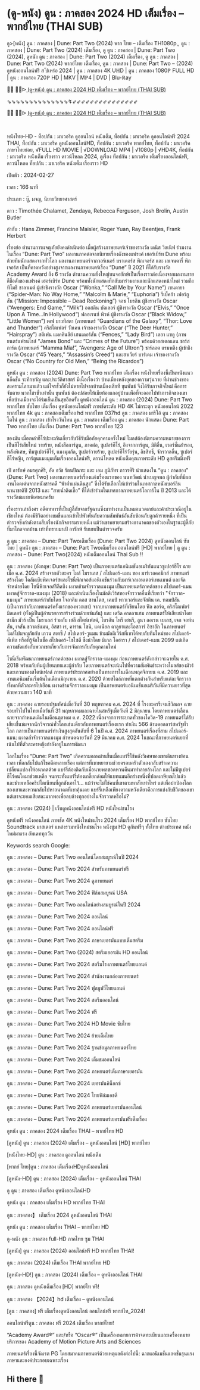 (ดู-หนัง) ดูน : ภาคสอง 2024 HD เต็มเรื่อง – พากย์ไทย (THAI SUB)
=
ดู>[หนัง] ดูน : ภาคสอง | Dune: Part Two (2024) พาก ไทย – เต็มเรื่อง TH1080p,, ดูน : ภาคสอง | Dune: Part Two (2024) เต็มเรื่อง, ดู ดูน : ภาคสอง | Dune: Part Two (2024), ดูหนัง ดูน : ภาคสอง | Dune: Part Two (2024) เต็มเรื่อง, ดู ดูน : ภาคสอง | Dune: Part Two (2024) พากย์ไทย เต็มเรื่อง, ดูน : ภาคสอง | Dune: Part Two – (2024) ดูหนังออนไลน์ฟรี ส ัปเหร่อ 2024 | ดูน : ภาคสอง 4K UℍD | ดูน : ภาคสอง 1080ℙ FULL HD | ดูน : ภาคสอง 720ℙ HD | MKV | Mℙ4 | DVD | Blu-ℝay

<p>🔴🔴 🔴🔴ᐅ<a href="https://t.co/FFboANcOE5"> (ดู-หนัง) ดูน : ภาคสอง 2024 HD เต็มเรื่อง &ndash; พากย์ไทย (THAI SUB)</a></p>
<p>⇘⇘⇘⇘⇘⇘⇘⇘⇘⇘⇘⇘⇘⇘↯⇙⇙⇙⇙⇙⇙⇙⇙⇙⇙⇙⇙⇙⇙⇙</p>
<p>🔴🔴 🔴🔴ᐅ <a href="https://t.co/qpBYLHSqwz">(ดู-หนัง) ดูน : ภาคสอง 2024 HD เต็มเรื่อง &ndash; พากย์ไทย (THAI SUB)</a></p>
<p><br></p>

หนังไทย-HD - ท็อปกัน : มาเวอริค ดูออนไลน์ หนังเต็ม, ท็อปกัน : มาเวอริค ดูออนไลน์ฟรี 2024 THAI, ท็อปกัน : มาเวอริค ดูหนังออนไลน์HD, ท็อปกัน : มาเวอริค พากย์ไทย, ท็อปกัน : มาเวอริค ภาษาไทยย่อย, √FULL HD MOVIE | √DOWNLOAD MP4 | √1080p | √HD4K, ท็อปกัน : มาเวอริค หนังเต็ม เรื่องราว ดาวน์โหลด 2024, ดูเรื่อง ท็อปกัน : มาเวอริค เต็มเรื่องออนไลน์ฟรี, ดาวน์โหลด ท็อปกัน : มาเวอริค หนังเต็ม เรื่องราว HD

เปิดตัว : 2024-02-27

เวลา : 166 นาที

ประเภท : บู๊, ผจญ, นิยายวิทยาศาสตร์

ดาว : Timothée Chalamet, Zendaya, Rebecca Ferguson, Josh Brolin, Austin Butler

กำกับ : Hans Zimmer, Francine Maisler, Roger Yuan, Ray Beentjes, Frank Herbert

เรื่องย่อ ตำนานการผจญภัยยังคงดำเนินต่อ เมื่อผู้สร้างภาพยนตร์เจ้าของรางวัล เดนิส วิลเนิฟ ร่วมงานในเรื่อง “Dune: Part Two” ผลงานภาคต่อจากนิยายเรื่องดังของแฟรงค์ เฮอร์เบิร์ท Dune พร้อมด้วยทีมนักแสดงจากทั่วโลก ผลงานภาพยนตร์จากวอร์เนอร์ บราเดอร์ส พิกเจอร์ส และ เลเจนดารี่ พิกเจอร์ส เป็นที่คาดหวังอย่างสูงจากผลงานภาพยนตร์เรื่อง “Dune” ปี 2021 ที่ได้รับรางวัล Academy Award ถึง 6 รางวัล ตำนานความยิ่งใหญ่บนจอยักษ์เป็นเรื่องราวต่อเนื่องจากผลงานขายดีชื่อดังของแฟรงค์ เฮอร์เบิร์ท Dune พร้อมทั้งนักแสดงที่กลับมาร่วมงานและนักแสดงหน้าใหม่ รวมถึงทิโมธี ชาลาเมต์ ผู้เข้าชิงรางวัล Oscar (“Wonka,” “Call Me by Your Name”) เซนดายา (“Spider-Man: No Way Home,” “Malcolm & Marie,” “Euphoria”) รีเบ็คก้า เฟอร์กูสัน (“Mission: Impossible – Dead Reckoning”) จอช โบรลิน ผู้ชิงรางวัล Oscar (“Avengers: End Game,” “Milk”) ออสติน บัตเลอร์ ผู้ชิงรางวัล Oscar (“Elvis,” “Once Upon A Time…In Hollywood”) ฟลอเรนซ์ พิวห์ ผู้ชิงรางวัล Oscar (“Black Widow,” “Little Women”) เดฟ บาวทิสตา (ภาพยนตร์ “Guardians of the Galaxy”, “Thor: Love and Thunder”) คริสโตเฟอร์ วัลเคน เจ้าของรางวัล Oscar (“The Deer Hunter,” “Hairspray”) สตีเฟน แมคคินลีย์ เฮนเดอร์สัน (“Fences,” “Lady Bird”) เลอา แซดู (ภาพยนตร์แฟรนไชส์ “James Bond” และ “Crimes of the Future”) พร้อมด้วยสเตลแลน ซาร์สการ์ด (ภาพยนตร์ “Mamma Mia!”, “Avengers: Age of Ultron”) ชาร์ลอต แรมพลิง ผู้เข้าชิงรางวัล Oscar (“45 Years,” “Assassin’s Creed”) และฮาเวียร์ บาร์เดม เจ้าของรางวัล Oscar (“No Country for Old Men,” “Being the Ricardos”)

ดูหนัง ดูน : ภาคสอง (2024) Dune: Part Two พากย์ไทย เต็มเรื่อง หนังไทยเรื่องนี้เป็นหนังแนวแอ็คชั่น ระทึกขวัญ และประวัติศาสตร์ มีเนื้อเรื่องว่า บ้านเมืองหลังยุคของความวุ่นวาย ที่ผ่านช่วงของสงครามโลกมาแล้ว แต่โจรชั่วก็ยังไม่หายไปจากบ้านเมืองเสียที ขุนพันธ์ จึงได้รับภาจกิจใหม่ คือการ จับตาย พวกโชรขั่วเท่านั้น ขุนพันธ์ ต้องปล่อยให้เมียท้องแกอยู่บ้านเพือที่จะออกไปทำภารกิจของเขา เพื่อบ้านเมืองจะได้ร่มเย็นเป็นสุขอีกครั้ง ดูหนังออนไลน์ ดูน : ภาคสอง (2024) Dune: Part Two พากย์ไทย ซับไทย เต็มเรื่อง ดูหนังออนไลน์ฟรี ภาพชัดระดับ HD 4K ไม่กระตุก หนังออนไลน์ 2022 พากย์ไทย 4k ดูน : ภาคสองเต็มเรื่อง hd พากย์ไทย 037hd ดูน : ภาคสอง มาริโอ้ ดูน : ภาคสอง โตโน่ ดูน : ภาคสอง เข้าโรงวันไหน ดูน : ภาคสอง เต็มเรื่อง ดูน : ภาคสอง นักแสดง Dune: Part Two พากย์ไทย เต็มเรื่อง Dune: Part Two พากย์ไทย 123

ของมัน เมื่อเหล่าฮีโร่ปะทะกันเกี่ยวกับวิธีรับมือภัยคุกคามครั้งใหม่ ไมลส์ต้องนิยามความหมายของการเป็นฮีโร่เสียใหม่ วายร้าย, หนังสือการ์ตูน, ภาคต่อ, ซูเปอร์ฮีโร่, อิงจากการ์ตูน, มิติอื่น, เวอร์ชั่นสำรอง, พลังพิเศษ, ทีมซูเปอร์ฮีโร่, แมงมุมกัด, ซูเปอร์วายร้าย, ซูเปอร์ฮีโร่วัยรุ่น, ลิขสิทธิ์, จักรวาลอื่น, ซูเปอร์ฮีโร่หญิง, การ์ตูนแมงมุมเต็มเรื่องออนไลน์ฟรี, ดาวน์โหลด หนังเต็มคุณภาพระดับ HD ดูสตรีมมิ่งฟรี

เป้ อารักษ์ อมรศุภศิริ, อัด อวัช รัตนปิณฑะ และ เอม ภูมิภัทร ถาวรศิริ นำแสดงใน “ดูน : ภาคสอง” (Dune: Part Two) ผลงานภาพยนตร์เรื่องแต่งเรื่องแรกของ นนทวัฒน์ นำเบญจพล ผู้กำกับที่มีผลงานโดดเด่นจากหนังสารคดี “ฟ้าต่ำแผ่นดินสูง” ซึ่งได้รับเลือกให้เข้าร่วมในเทศกาลหนังเบอร์ลินนานาชาติปี 2013 และ “สายน้ำติดเชื้อ” ที่ได้เข้าร่วมในเทศกาลภาพยนตร์โลการ์โน ปี 2013 และได้รางวัลชมเชยพิเศษมาครับ

เรื่องราวเล่าถึงศร อดีตทหารที่เป็นผู้ลี้ภัยจากรัฐฉานซึ่งมาทำงานเป็นหมอนวดเกย์และค้าประเวณีอยู่ในเชียงใหม่ ต้องมีชีวิตอย่างขมขื่นและเข้าไปพัวพันกับความสัมพันธ์อันซับซ้อนกับลูกค้ารายหนึ่ง ที่เป็นตำรวจซึ่งกำลังตามสืบเรื่องนักกิจกรรมรายหนึ่ง แม้ว่าเขาพยายามสร้างอานาคตของตัวเองในฐานะผู้ลี้ภัยที่มาไกลจากบ้าน เท่าที่ทราบมาเป้ อารักษ์ รับบทเป็นตำรวจครับ

ดู ดูน : ภาคสอง – Dune: Part Twoเต็มเรื่อง (Dune: Part Two 2024) ดูหนังออนไลน์ ซับไทย | ดูหนัง ดูน : ภาคสอง – Dune: Part Twoเต็มเรื่อง ออนไลน์ฟรี [HD] พากย์ไทย | ดู ดูน : ภาคสอง – Dune: Part Two(2024) หนังเต็มออนไลน์ Thai Sub !!

ดูน : ภาคสอง (อังกฤษ: Dune: Part Two) เป็นภาพยนตร์แอนิเมชันอเมริกันแนวซูเปอร์ฮีโร ฉายเมื่อ ค.ศ. 2024 สร้างจากตัวละคร ไมล์ โมราเลส / สไปเดอร์-แมน ของ มาร์เวลคอมิกส์ ภาพยนตร์สร้างโดย โคลัมเบียพิคเจอร์สและโซนี่พิกเจอส์แอนิเมชันร่วมกับมาร์เวลเอนเตอร์เทนเมนต์ และจัดจำหน่ายโดย โซนี่พิกเจอส์รีลีดซิง ผงาดข้ามจักรวาลแมงมุม เป็นภาพยนตร์ภาคต่อของ สไปเดอร์-แมน ผงาดสู่จักรวาล-แมงมุม (2018) และดำเนินเรื่องในมัลติเวิร์สของจักรวาลอื่นที่เรียกว่า "จักรวาล-แมงมุม" ภาพยนตร์กำกับโดย โจอาคิม ดอส ซานโตส, เคมป์ พาวเวอร์และจัสติน เค. ทอมป์สัน (เป็นการกำกับภาพยนตร์ครั้งแรกของพวกเขา) จากบทภาพยนตร์ที่เขียนโดย ฟิล ลอร์ด, คริสโตเฟอร์ มิลเลอร์ (ทั้งคู่เป็นผู้อำนวยการสร้างร่วมด้วยเช่นกัน) และ เดวิด คาลลาแฮม ภาพยนตร์ให้เสียงนำโดย ชามีก มัวร์ เป็น โมราเลส ร่วมกับ เฮลี สไตน์เฟลด์, ไบรอัน ไทรี เฮนรี, ลูนา ลอเรน เบเลซ, เจก จอห์นสัน, เจสัน ชวาตซ์แมน, อิสสา เร, คาราน โซนิ, แดเนียล คาลูยาและโอสการ์ อิซาอัก ในภาพยนตร์ ไมล์ไปผจญภัยกับ เกวน สเตซี / สไปเดอร์-วูแมน ข้ามมัลติเวิร์สที่เขาได้พบกับทีมใหม่ของ สไปเดอร์-พีเพิล หรือที่รู้จักในชื่อ สไปเดอร์-โซไซตี ซึ่งนำโดย มิเกล โอฮารา / สไปเดอร์-แมน 2099 แต่เกิดความขัดแย้งกับพวกเขาเกี่ยวกับการจัดการกับภัยคุกคามใหม่

โซนี่เริ่มพัฒนาภาพยนตร์ภาคต่อของ ผงาดสู่จักรวาล-แมงมุม ก่อนภาพยนตร์ดังกล่าวจะฉายใน ค.ศ. 2018 พร้อมกับทีมผู้เขียนบทและผู้กำกับ โดยภาพยนตร์จะเน้นไปที่ความสัมพันธ์ระหว่างไมลส์ของมัวร์และเกวนของสไตน์เฟลด์ ภาพยนตร์ประกาศอย่างเป็นทางการในเดือนพฤศจิกายน ค.ศ. 2019 และงานแอนิเมชันเริ่มต้นในเดือนมิถุนายน ค.ศ. 2020 ด้วยสไตล์ภาพที่แตกต่างกันสำหรับแต่ละจักรวาลทั้งหกที่ตัวละครไปเยือน ผงาดข้ามจักรวาลแมงมุม เป็นภาพยนตร์แอนิเมชันอเมริกันที่มีความยาวที่สุด ด้วยความยาว 140 นาที

ดูน : ภาคสอง ฉายรอบปฐมทัศน์เมื่อวันที่ 30 พฤษภาคม ค.ศ. 2024 ที่ โรงละครรีเจนซีวิลเลจ ฉายรอบทั่วไปในไทยเมื่อวันที่ 31 พฤษภาคมและฉายในสหรัฐเมื่อวันที่ 2 มิถุนายน โดยภาพยนตร์เลื่อนฉายจากกำหนดเดิมในเดือนตุลาคม ค.ศ. 2022 เนื่องจากการระบาดทั่วของโควิด-19 ภาพยนตร์ได้รับเสียงชื่นชมจากนักวิจารณ์ทั่วโลกเช่นเดียวกับภาพยนตร์เรื่องแรก ทำเงิน 566 ล้านดอลลาร์สหรัฐทั่วโลก กลายเป็นภาพยนตร์ทำเงินสูงสุดอันดับที่ 6 ในปี ค.ศ. 2024 ภาพยนตร์เรื่องที่สาม สไปเดอร์-แมน: ผงาดล้ำจักรวาลแมงมุม กำหนดฉายวันที่ 29 มีนาคม ค.ศ. 2024 ในขณะที่ภาพยนตร์แยกที่เน้นไปที่ตัวละครหญิงกำลังอยู่ในการพัฒนา

โลกในเรื่อง “Dune: Part Two” เกิดความอลหม่านขึ้นเมื่อแบร์รี่ใช้พลังวิเศษของเขาเดินทางย้อนเวลา เพื่อกลับไปแก้ไขอดีตหลายเรื่อง แต่การที่เขาพยายามช่วยครอบครัวตัวเองกลับสร้างความเปลี่ยนแปลงให้อนาคตด้วย แบร์รี่ต้องติดกับเมื่อนายพลซอดหวนคืนมาทำลายล้างโลก และไม่มีซูเปอร์ฮีโร่คนใดมาช่วยเหลือ จนกระทั่งแบร์รี่ต้องเกลี้ยกล่อมให้แบทแมนอีกร่างหนึ่งที่ปลดเกษียณไปแล้ว และช่วยเหลือคริปโตเนียนที่ถูกขังเอาไว้... แม้ว่าจะไม่ใช่คนที่เขาตามหาสักเท่าไหร่ แต่เพื่อปกป้องโลกของเขาและหวนกลับไปหาอนาคตที่เขาคุ้นเคย แบร์รี่เหลือเพียงความหวังเดียวคือการแข่งกับชีวิตของเขา แต่เขาจะยอมเสียสละมากพอเพื่อลบล้างทุกอย่างในจักรวาลหรือไม่?

ดูน : ภาคสอง (2024) | เว็บดูหนังออนไลน์ฟรี HD หนังใหม่ชนโรง

ดูหนังฟรี หนังออนไลน์ ภาพชัด 4K หนังใหม่ชนโรง 2024 เต็มเรื่อง HD พากย์ไทย ซับไทย Soundtrack มาสเตอร์ แหล่งรวมหนังใหม่ชนโรง หนังซูม HD ดูกันฟรีๆ ทั้งไทย ต่างประเทศ หนังใหม่มาแรง อัพเดททุกวัน

Keywords search Google:

ดูน : ภาคสอง – Dune: Part Two ออนไลน์โดยสมบูรณ์ในปี 2024

ดูน : ภาคสอง – Dune: Part Two 2024 สำหรับภาพยนตร์ฟรี

ดูน : ภาคสอง – Dune: Part Two 2024 ดูภาพยนตร์

ดูน : ภาคสอง – Dune: Part Two 2024 ฟิล์มสมบูรณ์ USA

ดูน : ภาคสอง – Dune: Part Two ออนไลน์อย่างสมบูรณ์ในปี 2024

ดูน : ภาคสอง – Dune: Part Two 2024 ออนไลน์

ดูน : ภาคสอง – Dune: Part Two 2024 ออนไลน์ฟรี

ดูน : ภาคสอง – Dune: Part Two 2024 ภาษาเยอรมันแบบเต็มสตรีม

ดูน : ภาคสอง – Dune: Part Two (2024) สตรีมเยอรมัน HD ออนไลน์

ดูน : ภาคสอง – Dune: Part Two 2024 สตรีมโรงภาพยนตร์ไทยแลนด์

ดูน : ภาคสอง – Dune: Part Two 2024 สํานักงานกล่องภาพยนตร์

ดูน : ภาคสอง – Dune: Part Two 2024 ฟูลมูฟวี่ไทยแลนด์

ดูน : ภาคสอง – Dune: Part Two 2024 สตรีมออนไลน์

ดูน : ภาคสอง – Dune: Part Two 2024 ฟรี

ดูน : ภาคสอง – Dune: Part Two 2024 HD Movie ซับไทย

ดูน : ภาคสอง – Dune: Part Two 2024 ย้ายเต็มไทย

ดูน : ภาคสอง – Dune: Part Two 2024 ฐานข้อมูลภาพยนตร์ไทย

ดูน : ภาคสอง – Dune: Part Two 2024 เต็มชมออนไลน์

ดูน : ภาคสอง – Dune: Part Two 2024 ภาพยนตร์เต็มภาษาเยอรมัน

ดูน : ภาคสอง – Dune: Part Two 2024 เยอรมันคิน็อกซ์

ดูน : ภาคสอง – Dune: Part Two 2024 ไทยฟิล์มเอชดี

ดูน : ภาคสอง – Dune: Part Two 2024 ภาพยนตร์เยอรมันออนไลน์

ดูน : ภาคสอง – Dune: Part Two 2024 ภาพยนตร์เยอรมันฟรีเต็มเรื่อง

ดูหนัง ดูน : ภาคสอง 2024 เต็มเรื่อง THAI – พากย์ไทย HD

[ดูหนัง] ดูน : ภาคสอง (2024) เต็มเรื่อง – ดูหนังออนไลน์ [HD] พากย์ไทย

[หนังไทย-HD] ดูน : ภาคสอง ดูออนไลน์ หนังเต็ม

[พากย์ ไทย]ดูน : ภาคสอง เต็มเรื่องHDดูหนังออนไลน์

[ดูหนัง-HD] ดูน : ภาคสอง (2024) เต็มเรื่อง – ดูหนังออนไลน์ THAI

ดู ดูน : ภาคสอง เต็มเรื่อง ดูหนังออนไลน์HD

ดูหนัง ดูน : ภาคสอง เต็มเรื่อง HD พากย์ไทย THAI

ดูน : ภาคสอง】 เต็มเรื่อง 2024 ดูหนังออนไลน์ THAI

ดูหนัง ดูน : ภาคสอง เต็มเรื่อง THAI – พากย์ไทย HD

ดู-หนัง ดูน : ภาคสอง full-HD ภาคไทย ซูม THAI

[ดูหนัง] ดูน : ภาคสอง (2024) ออนไลน์ฟรี HD พากย์ไทย THAI!

ดูน : ภาคสอง (2024) เต็มเรื่อง THAI พากย์ไทย HD

[ดูหนัง-HD!] ดูน : ภาคสอง (2024) เต็มเรื่อง – ดูหนังออนไลน์ THAI

ดูน : ภาคสอง ดูหนังเต็มเรื่อง [HD] พากย์ไท ฟรี!

ดูน : ภาคสอง 【2024】hd เต็มเรื่อง – ดูหนังออนไลน์

[ดูน : ภาคสอง] ฟรี เต็มเรื่องดูหนังออนไลน์ ออนไลน์ฟรี พากย์ไท_2024!

ออนไลน์ฟรีดูน : ภาคสอง ฟรี 2024 เต็มเรื่อง พากย์ไทย!

“Academy Award®” และ/หรือ “Oscar®” เป็นเครื่องหมายการค้าจดทะเบียนและเครื่องหมายบริการของ Academy of Motion Picture Arts and Sciences

ภาพยนตร์เรื่องนี้จัดเรต PG โดยสมาคมภาพยนตร์ด้วยเหตุผลดังต่อไปนี้: ฉากแอนิเมชั่นแอคชั่นรุนแรง ภาษาและองค์ประกอบเฉพาะเรื่อง
## Hi there 👋

<!--

**Here are some ideas to get you started:**

🙋‍♀️ A short introduction - what is your organization all about?
🌈 Contribution guidelines - how can the community get involved?
👩‍💻 Useful resources - where can the community find your docs? Is there anything else the community should know?
🍿 Fun facts - what does your team eat for breakfast?
🧙 Remember, you can do mighty things with the power of [Markdown](https://docs.github.com/github/writing-on-github/getting-started-with-writing-and-formatting-on-github/basic-writing-and-formatting-syntax)
-->
